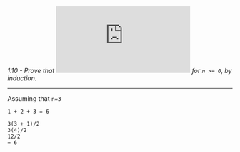 *1.10 - Prove that ![equation](http://www.sciweavers.org/tex2img.php?eq=1%2Bsin%28mc%5E2%29&bc=White&fc=Black&im=jpg&fs=12&ff=arev&edit=) for `n >= 0`, by induction.*  

***
Assuming that `n=3`  
```
1 + 2 + 3 = 6
```
```
3(3 + 1)/2
3(4)/2
12/2
= 6
```
